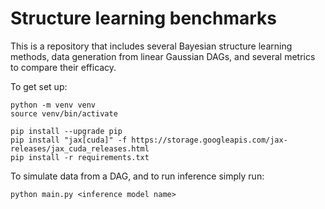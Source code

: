 # Structure learning benchmarks

This is a repository that includes several Bayesian structure learning methods, data generation from linear Gaussian DAGs, and several metrics to compare their efficacy. 

To get set up: 
```
python -m venv venv
source venv/bin/activate

pip install --upgrade pip
pip install "jax[cuda]" -f https://storage.googleapis.com/jax-releases/jax_cuda_releases.html
pip install -r requirements.txt

```

To simulate data from a DAG, and to run inference simply run: 
```
python main.py <inference model name>
```
